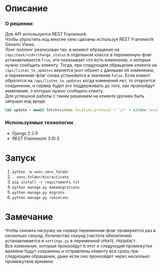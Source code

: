 # Описание
### О решении
Для API используется REST Framework.  
Чтобы упростить код многие view сделаны используя REST Framework Generic Views.  
Лонг поллинг реализован так: в момент обращения на `/api/task/<id>/change_status` в отдельном классе в 
переменную-флаг устанавливается `True`, это показывает что есть изменения, о которых нужно сообщить клиенту. Тогда, при следующем обращении клиента на `/api/listen_to_updates` вернется 
json-объект с данными об изменении, и переменная-флаг снова установится в значение `False`. Если клиент обратится 
на `/api/listen_to_updates` когда изменений нет, то откроется соединение, и сервер будет его поддерживать до того, как 
произойдут изменения, о которых нужно сообщить клиету.  
Для успешной работы с таким решением на клиенте должен быть запущен код вроде 
```js
let update = await fetch(window.location.protocol + '//' + window.location.host + '/api/listen_to_updates');
```
### Используемые технологии
 - Django 2.2.6
 - REST Framework 3.10.3

# Запуск
1) `python -m venv venv_folder`
2) `. venv_folder/bin/activate`
3) `pip install -r requirements.txt`
4) `python manage.py makemigrations`
5) `python manage.py migrate`
6) `python manage.py runserver`

# Замечание
Чтобы снизить нагрузку на сервер переменная-флаг проверяется раз в несколько секунд. 
Количество секунд (частота обновления) устанавливается в `settings.py` в переменной `UPDATE_FREQUENCY`.  
Все изменения, которые произойдут в этот и следующий промежутки времени будут сохранены и отправлены клиенту все сразу при следующем 
обращении, даже если оно произойдет через несколько промежутков времени.